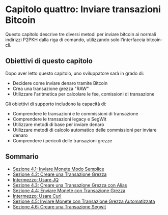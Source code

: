 # Capitolo quattro: Inviare transazioni Bitcoin

Questo capitolo descrive tre diversi metodi per inviare bitcoin ai normali indirizzi P2PKH dalla riga di comando, utilizzando solo l'interfaccia bitcoin-cli.

## Obiettivi di questo capitolo

Dopo aver letto questo capitolo, uno sviluppatore sarà in grado di:

 * Decidere come inviare denaro tramite Bitcoin
 * Crea una transazione grezza "RAW"
 * Utilizzare l'aritmetica per calcolare le fee,  comissioni di transazione

Gli obiettivi di supporto includono la capacità di:

 * Comprendere le transazioni e le commissioni di transazione
 * Comprendere le transazioni legacy e SegWit
 * Utilizzare metodi di base per inviare denaro
 * Utilizzare metodi di calcolo automatico delle commissioni per inviare denaro
 * Comprendere i pericoli delle transazioni grezze

## Sommario

 * [Sezione 4.1: Inviare Monete Modo Semplice](04_1_Inviare_Monete_Modo_Semplice.md)
 * [Sezione 4.2: Creare una Transazione Grezza](04_2_Creare_una_Transazione_Grezza.md)
 * [Intermezzo: Usare JQ](04_2_Intermezzo_Usare_JQ.md)
 * [Sezione 4.3: Creare una Transazione Grezza con Alias](04_3_Creare_una_Transazione_Grezza_con_Alias.md)
 * [Sezione 4.4: Enviare Monete con Transazione Grezza](04_4_Enviare_Monete_con_Transazione_Grezza.md)
 * [Intermezzo: Usare Curl](04_4_Intermezzo_Usare_Curl.md)
 * [Sezione 4.5: Inviare Monete con Transazione Grezza Automatizzata](04_5_Inviare_Monete_con_Transazione_Grezza_Automatizzata.md)
 * [Sezione 4.6: Creare una Transazione Segwit](04_6_Creare_una_Transazione_Segwit.md)

